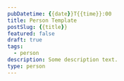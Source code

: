 ```yaml
---
pubDatetime: {{date}}T{{time}}:00
title: Person Template
postSlug: {{title}}
featured: false
draft: true
tags:
  - person
description: Some description text.
type: person
---
```

